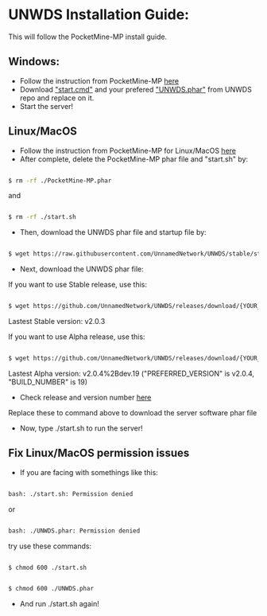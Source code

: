 # UNWDS Installation Guide:
This will follow the PocketMine-MP install guide.
## Windows:
+ Follow the instruction from PocketMine-MP [here](https://pmmp.readthedocs.io/en/rtfd/installation.html)
+ Download ["start.cmd"](https://github.com/UnnamedNetwork/UNWDS/blob/stable/start.cmd) and your prefered ["UNWDS.phar"](https://github.com/UnnamedNetwork/UNWDS/releases) from UNWDS repo and replace on it.
+ Start the server!

## Linux/MacOS
+ Follow the instruction from PocketMine-MP for Linux/MacOS [here](https://pmmp.readthedocs.io/en/rtfd/installation/get-dot-pmmp-dot-io.html)
+ After complete, delete the PocketMine-MP phar file and "start.sh" by:
```sh

$ rm -rf ./PocketMine-MP.phar

```
and
```sh

$ rm -rf ./start.sh

```
+ Then, download the UNWDS phar file and startup file by:
```sh

$ wget https://raw.githubusercontent.com/UnnamedNetwork/UNWDS/stable/start.sh && chmod +x ./start.sh

```
+ Next, download the UNWDS phar file:

If you want to use Stable release, use this:
```sh

$ wget https://github.com/UnnamedNetwork/UNWDS/releases/download/{YOUR_PREFERRED_VERESION}/UNWDS.phar

```
Lastest Stable version: v2.0.3

If you want to use Alpha release, use this:
```sh

$ wget https://github.com/UnnamedNetwork/UNWDS/releases/download/{YOUR_PREFERRED_VERESION}%2Bdev.{BUILD_NUMBER}/UNWDS.phar

```

Lastest Alpha version: v2.0.4%2Bdev.19 ("PREFERRED_VERSION" is v2.0.4, "BUILD_NUMBER" is 19)


+ Check release and version number [here](https://github.com/UnnamedNetwork/UNWDS)


Replace these to command above to download the server software phar file
+ Now, type ./start.sh to run the server!

## Fix Linux/MacOS permission issues
+ If you are facing with somethings like this:
 ```sh

bash: ./start.sh: Permission denied

```
or 

 ```sh

bash: ./UNWDS.phar: Permission denied

```

try use these commands:

 ```sh

$ chmod 600 ./start.sh

```
 ```sh

$ chmod 600 ./UNWDS.phar

```

+ And run ./start.sh again!

